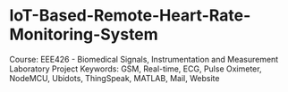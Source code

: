 # IoT-Based-Remote-Heart-Rate-Monitoring-System
Course: EEE426 - Biomedical Signals, Instrumentation and Measurement Laboratory
Project Keywords: GSM, Real-time, ECG, Pulse Oximeter, NodeMCU, Ubidots, ThingSpeak, MATLAB, Mail, Website
